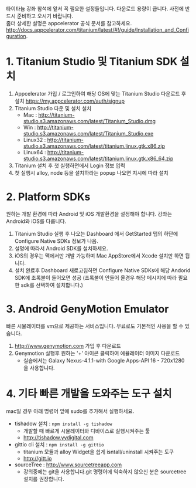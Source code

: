 타이타늄 강좌 참석에 앞서 꼭 필요한 설정들입니다. 다운로드 용량이 큽니다. 사전에 반드시 준비하고 오시기 바랍니다.  
좀더 상세한 설명은 appcelerator 공식 문서를 참고하세요.  
http://docs.appcelerator.com/titanium/latest/#!/guide/Installation_and_Configuration.

# 1. Titanium Studio 및 Titanium SDK 설치

1. Appcelerator 가입 / 로그인하여 해당 OS에 맞는  Titanium Studio 다운로드 후 설치
https://my.appcelerator.com/auth/signup
1. Titanium Studio 다운 및 설치 설치 
	* Mac : http://titanium-studio.s3.amazonaws.com/latest/Titanium_Studio.dmg
	* Win : http://titanium-studio.s3.amazonaws.com/latest/Titanium_Studio.exe
	* Linux32 : http://titanium-studio.s3.amazonaws.com/latest/titanium.linux.gtk.x86.zip
	* Linux64 : http://titanium-studio.s3.amazonaws.com/latest/titanium.linux.gtk.x86_64.zip
2. Titanium 설치 후 첫 실행하면에서 Login 정보 입력
1. 첫 실행시 alloy, node 등을 설치하라는 popup 나오면 지시에 따라 설치

# 2. Platform SDKs
원하는 개발 환경에 따라 Android 및 iOS 개발환경을 설정해야 합니다. 강좌는 Android와 iOS를 다룹니다.

1. Titanium Studio 실행 후 나오는 Dashboard 에서 GetStarted 탭의 하단에 Configure Native SDKs 정보가 나옴.
2. 설명에 따라서 Android SDK를 설치하세요.
3. iOS의 경우는 맥에서만 개발 가능하며 Mac AppStore에서 Xcode 설치만 하면 됩니다.
4. 설치 완료후 Dashboard 새로고침하면 Configure Native SDKs에 해당 Andorid SDK에 초록불이 들어오면 성공 (초록불이 안들어 올경우 해당 메시지에 따라 필요한 sdk를 선택하여 설치합니다.)


# 3. Android GenyMotion Emulator
빠른 시뮬레이터를 vm으로 제공하는 서비스입니다. 무료로도 기본적인 사용을 할 수 있습니다.

1. http://www.genymotion.com 가입 후 다운로드
2. Genymotion 실행후 원하는 '+' 아이콘 클릭하여 에뮬레이터 이미지 다운로드
	* 실습에서는 Galaxy Nexus-4.1.1-with Google Apps-API 16 - 720x1280 을 사용합니다.

# 4. 기타 빠른 개발을 도와주는 도구 설치
mac일 경우 아래 명령어 앞에 sudo를 추가해서 실행하세요.

* tishadow 설치 : `npm install -g tishadow`
	* 개발할 때 빠르게 시뮬레이터와 디바이스로 실행시켜주는 툴 
	* http://tishadow.yydigital.com
* gittio cli 설치 : `npm install -g gittio`
	* titanium 모듈과 alloy Widget을 쉽게 isntall/uninstall 시켜주는 도구
	* http://gitt.io
* sourceTree : http://www.sourcetreeapp.com
	* 강의중에는 git을 사용합니다.git 명령어에 익숙하지 않으신 분은 sourcetree설치를 권장합니다.
